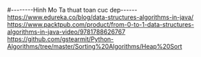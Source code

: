 #--------Hinh Mo Ta thuat toan cuc dep------
https://www.edureka.co/blog/data-structures-algorithms-in-java/
https://www.packtpub.com/product/from-0-to-1-data-structures-algorithms-in-java-video/9781788626767
https://github.com/gstearmit/Python-Algorithms/tree/master/Sorting%20Algorithms/Heap%20Sort